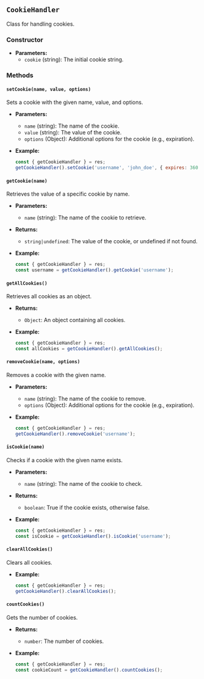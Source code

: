 ## `CookieHandler`

Class for handling cookies.

### Constructor

- **Parameters:**
  - `cookie` (string): The initial cookie string.

### Methods

#### `setCookie(name, value, options)`

Sets a cookie with the given name, value, and options.

- **Parameters:**
  - `name` (string): The name of the cookie.
  - `value` (string): The value of the cookie.
  - `options` (Object): Additional options for the cookie (e.g., expiration).

- **Example:**
  ```javascript
  const { getCookieHandler } = res;
  getCookieHandler().setCookie('username', 'john_doe', { expires: 3600 });
  ```

#### `getCookie(name)`

Retrieves the value of a specific cookie by name.

- **Parameters:**
  - `name` (string): The name of the cookie to retrieve.

- **Returns:**
  - `string|undefined`: The value of the cookie, or undefined if not found.

- **Example:**
  ```javascript
  const { getCookieHandler } = res;
  const username = getCookieHandler().getCookie('username');
  ```

#### `getAllCookies()`

Retrieves all cookies as an object.

- **Returns:**
  - `Object`: An object containing all cookies.

- **Example:**
  ```javascript
  const { getCookieHandler } = res;
  const allCookies = getCookieHandler().getAllCookies();
  ```

#### `removeCookie(name, options)`

Removes a cookie with the given name.

- **Parameters:**
  - `name` (string): The name of the cookie to remove.
  - `options` (Object): Additional options for the cookie (e.g., expiration).

- **Example:**
  ```javascript
  const { getCookieHandler } = res;
  getCookieHandler().removeCookie('username');
  ```

#### `isCookie(name)`

Checks if a cookie with the given name exists.

- **Parameters:**
  - `name` (string): The name of the cookie to check.

- **Returns:**
  - `boolean`: True if the cookie exists, otherwise false.

- **Example:**
  ```javascript
  const { getCookieHandler } = res;
  const isCookie = getCookieHandler().isCookie('username');
  ```

#### `clearAllCookies()`

Clears all cookies.

- **Example:**
  ```javascript
  const { getCookieHandler } = res;
  getCookieHandler().clearAllCookies();
  ```

#### `countCookies()`

Gets the number of cookies.

- **Returns:**
  - `number`: The number of cookies.

- **Example:**
  ```javascript
  const { getCookieHandler } = res;
  const cookieCount = getCookieHandler().countCookies();
  ```